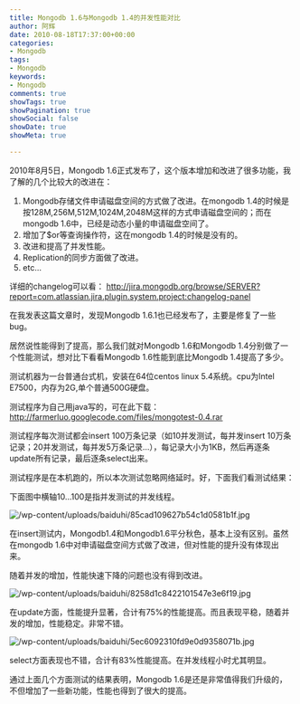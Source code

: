 ```yaml
---
title: Mongodb 1.6与Mongodb 1.4的并发性能对比
author: 阿辉
date: 2010-08-18T17:37:00+00:00
categories:
- Mongodb
tags:
- Mongodb
keywords:
- Mongodb
comments: true
showTags: true
showPagination: true
showSocial: false
showDate: true
showMeta: true

---
```

2010年8月5日，Mongodb 1.6正式发布了，这个版本增加和改进了很多功能，我了解的几个比较大的改进在：

1) Mongodb存储文件申请磁盘空间的方式做了改进。在mongodb  1.4的时候是按128M,256M,512M,1024M,2048M这样的方式申请磁盘空间的；而在mongodb  1.6中，已经是动态小量的申请磁盘空间了。
2) 增加了$or等查询操作符，这在mongodb 1.4的时候是没有的。
3) 改进和提高了并发性能。
4) Replication的同步方面做了改进。
5) etc…

<!--more-->
详细的changelog可以看：
http://jira.mongodb.org/browse/SERVER?report=com.atlassian.jira.plugin.system.project:changelog-panel

在我发表这篇文章时，发现Mongodb 1.6.1也已经发布了，主要是修复了一些bug。

居然说性能得到了提高，那么我们就对Mongodb 1.6和Mongodb 1.4分别做了一个性能测试，想对比下看看Mongodb 1.6性能到底比Mongodb 1.4提高了多少。

测试机器为一台普通台式机，安装在64位centos linux 5.4系统。cpu为Intel E7500，内存为2G,单个普通500G硬盘。

测试程序为自己用java写的，可在此下载：
http://farmerluo.googlecode.com/files/mongotest-0.4.rar

测试程序每次测试都会insert 100万条记录（如10并发测试，每并发insert 10万条记录；20并发测试，每并发5万条记录…），每记录大小为1KB，然后再逐条update所有记录，最后逐条select出来。

测试程序是在本机跑的，所以本次测试忽略网络延时。好，下面我们看测试结果：

下面图中横轴10…100是指并发测试的并发线程。

![/wp-content/uploads/baiduhi/85cad109627b54c1d0581b1f.jpg](/wp-content/uploads/baiduhi/85cad109627b54c1d0581b1f.jpg)

在insert测试内，Mongodb1.4和Mongodb1.6平分秋色，基本上没有区别。虽然在mongodb 1.6中对申请磁盘空间方式做了改进，但对性能的提升没有体现出来。

随着并发的增加，性能快速下降的问题也没有得到改进。

![/wp-content/uploads/baiduhi/8258d1c8422101547e3e6f19.jpg](/wp-content/uploads/baiduhi/8258d1c8422101547e3e6f19.jpg)

在update方面，性能提升显著，合计有75%的性能提高。而且表现平稳，随着并发的增加，性能稳定。非常不错。

![/wp-content/uploads/baiduhi/5ec6092310fd9e0d9358071b.jpg](/wp-content/uploads/baiduhi/5ec6092310fd9e0d9358071b.jpg)

select方面表现也不错，合计有83%性能提高。在并发线程小时尤其明显。

通过上面几个方面测试的结果表明，Mongodb 1.6是还是非常值得我们升级的，不但增加了一些新功能，性能也得到了很大的提高。
